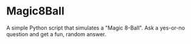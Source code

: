 # Magic8Ball
A simple Python script that simulates a "Magic 8-Ball". Ask a yes-or-no question and get a fun, random answer.
